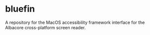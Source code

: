# bluefin
A repository for the MacOS accessibility framework interface for the Albacore cross-platform screen reader.
